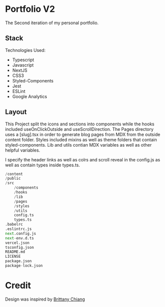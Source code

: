 
# Portfolio V2

The Second iteration of my personal portfolio.

## Stack

Technologies Used:

-   Typescript
-   Javascript
-   NextJS
-   CSS3
-   Styled-Components
-   Jest
-   ESLint
-   Google Analytics

## Layout

This Project split the icons and sections into components while the hooks
included useOnClickOutside and useScrollDirection. The Pages directory uses a
[slug].tsx in order to generate blog pages from MDX from the outside content
folder. Styles included mixins as well as theme folders that contain
styled-components. Lib and utils contian MDX variables as well as other helpful
variables.

I specify the header links as well as colrs and scroll reveal in the config.js
as well as contain types inside types.ts.

```py
/content
/public
/src
    /components
    /hooks
    /lib
    /pages
    /styles
    /utils
    config.ts
    types.ts
.babelrc
.eslintrc.js
next.config.js
next-env.d.ts
vercel.json
tsconfig.json
README.md
LICENSE
package.json
package-lock.json
```

# Credit

Design was inspired by <a href="https://brittanychiang.com/">Brittany Chiang</a>
